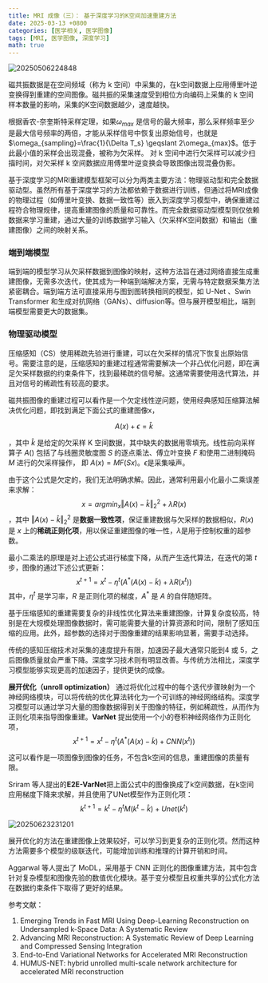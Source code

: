 ```yaml
---
title: MRI 成像（三）： 基于深度学习的K空间加速重建方法
date: 2025-03-13 +0800
categories: [医学相关, 医学图像]
tags: [MRI, 医学图像, 深度学习]
math: true
---
```



![20250506224848](https://cdn.jsdelivr.net/gh/bigfishtwo/BlogPics@main/imgs/20250506224848.png)

磁共振数据是在空间频域（称为 k 空间）中采集的，在k空间数据上应用傅里叶逆变换得到重建的空间图像。磁共振的采集速度受到相位方向编码上采集的 k 空间样本数量的影响，采集的K空间数据越少，速度越快。

根据香农-奈奎斯特采样定理，如果$\omega_{max}$ 是信号的最大频率，那么采样频率至少是最大信号频率的两倍，才能从采样信号中恢复出原始信号，也就是$\omega_{sampling}=\frac{1}{\Delta T_s} \geqslant 2\omega_{max}$。低于此最小值的采样会出现混叠，被称为欠采样。
对 k 空间中进行欠采样可以减少扫描时间，对欠采样 k 空间数据应用傅里叶逆变换会导致图像出现混叠伪影。

基于深度学习的MRI重建模型框架可以分为两类主要方法：物理驱动型和完全数据驱动型。虽然所有基于深度学习的方法都依赖于数据进行训练，但通过将MRI成像的物理过程（如傅里叶变换、数据一致性等）嵌入到深度学习模型中，确保重建过程符合物理规律，提高重建图像的质量和可靠性。而完全数据驱动型模型则仅依赖数据来学习重建，通过大量的训练数据学习输入（欠采样K空间数据）和输出（重建图像）之间的映射关系。

### 端到端模型

端到端的模型学习从欠采样数据到图像的映射，这种方法旨在通过网络直接生成重建图像，无需多次迭代，使其成为一种端到端解决方案，无需与特定数据采集方法紧密耦合。端到端方法可直接采用与图到图转换相同的模型，如 U-Net 、Swin Transformer 和生成对抗网络（GANs）、diffusion等。但与展开模型相比，端到端模型需要更大的数据集。


### 物理驱动模型

压缩感知（CS）使用稀疏先验进行重建，可以在欠采样的情况下恢复出原始信号。需要注意的是，压缩感知的重建过程通常需要解决一个非凸优化问题，即在满足欠采样数据的约束条件下，找到最稀疏的信号解。这通常需要使用迭代算法，并且对信号的稀疏性有较高的要求。

磁共振图像的重建过程可以看作是一个欠定线性逆问题，使用经典感知压缩算法解决优化问题，即找到满足下面公式的重建图像x， 

$$A(x)+ ϵ= \hat{k} $$

，其中 $\hat{k}$ 是给定的欠采样 K 空间数据，其中缺失的数据用零填充。线性前向采样算子 $A()$ 包括了与线圈灵敏度图 $S$ 的逐点乘法、傅立叶变换 $F$ 和使用二进制掩码 $M$ 进行的欠采样操作， 即 $A(x)=MF(Sx)$。$ϵ$是采集噪声。

由于这个公式是欠定的，我们无法明确求解。因此，通常利用最小化最小二乘误差来求解：
$$ x = arg min_x⁡  ‖A(x)-\hat{k}‖_2^2 +λR(x) $$
，其中 $‖A(x)-\hat{k} ‖_2^2$ 是**数据一致性项**，保证重建数据与欠采样的数据相似，$R(x)$是 $x$ 上的**稀疏正则化项**，用以保证重建图像的唯一性，$λ$是用于控制权重的超参数。

最小二乘法的原理是对上述公式进行梯度下降，从而产生迭代算法，在迭代的第 $t$ 步，图像的通过下述公式更新：
$$ x^{t+1}=x^t-η^t(A^{*}(A(x)-\tilde{k} )+λR(x^t)) $$
其中，$η^t$ 是学习率，$R$ 是正则化项的梯度，$A^*$ 是 $A$ 的自伴随矩阵。

基于压缩感知的重建需要复杂的非线性优化算法来重建图像，计算复杂度较高，特别是在大规模处理图像数据时，需可能需要大量的计算资源和时间，限制了感知压缩的应用。此外，超参数的选择对于图像重建的结果影响显著，需要手动选择。

传统的感知压缩技术对采集的速度提升有限，加速因子最大通常只能到4 或 5，之后图像质量就会严重下降。深度学习技术则有明显改善。与传统方法相比，深度学习模型能够实现更高的加速因子，提供更快的成像。

**展开优化（unroll optimization）** 通过将优化过程中的每个迭代步骤映射为一个神经网络模块，可以将传统的优化算法转化为一个可训练的神经网络结构。深度学习模型可以通过学习大量的图像数据得到关于图像的特征，例如稀疏性，从而作为正则化项来指导图像重建。**VarNet** 提出使用一个小的卷积神经网络作为正则化项，
$$x^{t+1} = x^t-η^t(A^*(A(x)-\tilde{k})+ CNN(x^t))$$

这可以看作是一项图像到图像的任务，不包含k空间的信息，重建图像的质量有限。

Sriram 等人提出的**E2E-VarNet**把上面公式中的图像换成了k空间数据，在k空间应用梯度下降来求解，并且使用了UNet模型作为正则化项：
$$k^{t+1} = k^t-η^tM(k^t-\hat{k})+ Unet(k^t)$$

![20250623231201](https://cdn.jsdelivr.net/gh/bigfishtwo/BlogPics@main/imgs/20250623231201.png)

展开优化的方法在重建图像上效果较好，可以学习到更复杂的正则化项。然而这种方法需要多个模型的级联迭代，可能增加训练和推理的计算开销和时间。

Aggarwal 等人提出了 MoDL，采用基于 CNN 正则化的图像重建方法，其中包含针对复杂模型和图像先验的数值优化模块。基于变分模型且权重共享的公式化方法在数据约束条件下取得了更好的结果。


参考文献：
1. Emerging Trends in Fast MRI Using Deep-Learning Reconstruction on Undersampled k-Space Data: A Systematic Review
2. Advancing MRI Reconstruction: A Systematic Review of Deep Learning and Compressed Sensing Integration
3. End-to-End Variational Networks for Accelerated MRI Reconstruction
4. HUMUS-NET: hybrid unrolled multi-scale network architecture for accelerated MRI reconstruction